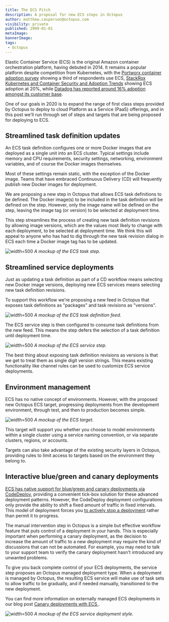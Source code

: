 ```yaml
---
title: The ECS Pitch
description: A proposal for new ECS steps in Octopus
author: matthew.casperson@octopus.com
visibility: private
published: 2999-01-01
metaImage: 
bannerImage: 
tags:
 - Octopus
---
```


Elastic Container Service (ECS) is the original Amazon container orchestration platform, having debuted in 2014. It remains a popular platform despite competition from Kubernetes, with the [Portworx container adoption survey](https://portworx.com/wp-content/uploads/2019/05/2019-container-adoption-survey.pdf) showing a third of respondents use ECS, [StackRox Kubernetes and Container Security and Adoption Trends](https://www.stackrox.com/kubernetes-adoption-security-and-market-share-for-containers/) showing ECS adoption at 20%, while [Datadog has reported around 16% adoption amongst its customer base](https://www.datadoghq.com/blog/3-clear-trends-in-ecs-adoption/).

One of our goals in 2020 is to expand the range of first class steps provided by Octopus to deploy to cloud Platform as a Service (PaaS) offerings, and in this post we'll run through set of steps and targets that are being proposed for deploying to ECS.

## Streamlined task definition updates

An ECS task definition configures one or more Docker images that are deployed as a single unit into an ECS cluster. Typical settings include memory and CPU requirements, security settings, networking, environment variables, and of course the Docker images themselves.

Most of these settings remain static, with the exception of the Docker image. Teams that have embraced Continuous Delivery (CD) will frequently publish new Docker images for deployment.

We are proposing a new step in Octopus that allows ECS task definitions to be defined. The Docker image(s) to be included in the task definition will be defined on the step. However, only the image name will be defined on the step, leaving the image tag (or version) to be selected at deployment time.

This step streamlines the process of creating new task definition revisions by allowing image versions, which are the values most likely to change with each deployment, to be selected at deployment time. We think this will appeal to anyone who has had to dig through the new task revision dialog in ECS each time a Docker image tag has to be updated.

![](https://via.placeholder.com/500x300 "width=500")
*A mockup of the ECS task step.*

## Streamlined service deployments

Just as updating a task definition as part of a CD workflow means selecting new Docker image versions, deploying new ECS services means selecting new task definition revisions.

To support this workflow we're proposing a new feed in Octopus that exposes task definitions as "packages" and task revisions as "versions".

![](https://via.placeholder.com/500x300 "width=500")
*A mockup of the ECS task definition feed.*

The ECS service step is then configured to consume task definitions from the new feed. This means the step defers the selection of a task definition until deployment time.

![](https://via.placeholder.com/500x300 "width=500")
*A mockup of the ECS service step.*

The best thing about exposing task definition revisions as versions is that we get to treat them as single digit version strings. This means existing functionality like channel rules can be used to customize ECS service deployments.

## Environment management

ECS has no native concept of environments. However, with the proposed new Octopus ECS target, progressing deployments from the development environment, through test, and then to production becomes simple.

![](https://via.placeholder.com/500x300 "width=500")
*A mockup of the ECS target.*

This target will support you whether you choose to model environments within a single cluster using a service naming convention, or via separate clusters, regions, or accounts.

Targets can also take advantage of the existing security layers in Octopus, providing rules to limit access to targets based on the environment they belong to.

## Interactive blue/green and canary deployments

[ECS has native support for blue/green and canary deployments via CodeDeploy](https://docs.aws.amazon.com/AmazonECS/latest/userguide/deployment-type-bluegreen.html), providing a convenient tick-box solution for these advanced deployment patterns. However, the CodeDeploy deployment configurations only provide the ability to shift a fixed amount of traffic in fixed intervals. This model of deployment forces you [to actively stop a deployment](https://docs.amazonaws.cn/en_us/codedeploy/latest/userguide/deployments-stop.html) rather than permit it to progress.

The manual intervention step in Octopus is a simple but effective workflow feature that puts control of a deployment in your hands. This is especially important when performing a canary deployment, as the decision to increase the amount of traffic to a new deployment may require the kind of discussions that can not be automated. For example, you may need to  talk to your support team to verify the canary deployment hasn't introduced any unwanted problems.

To give you back complete control of your ECS deployments, the service step proposes an Octopus managed deployment type. When a deployment is managed by Octopus, the resulting ECS service will make use of task sets to allow traffic to be gradually, and if needed manually, transitioned to the new deployment.

You can find more information on externally managed ECS deployments in our blog post [
Canary deployments with ECS
](https://octopus.com/blog/ecs-canary-deployments).

![](https://via.placeholder.com/500x300 "width=500")
*A mockup of the ECS service deployment style.*